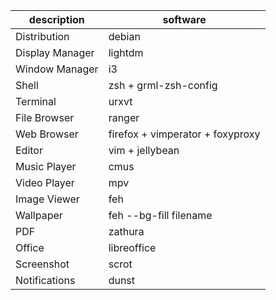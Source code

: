 description | software
--- | ---
Distribution | debian
Display Manager | lightdm
Window Manager | i3
Shell | zsh + grml-zsh-config
Terminal | urxvt
File Browser | ranger
Web Browser | firefox + vimperator + foxyproxy
Editor | vim + jellybean
Music Player | cmus
Video Player | mpv
Image Viewer | feh
Wallpaper | feh --bg-fill filename
PDF | zathura
Office | libreoffice
Screenshot | scrot
Notifications | dunst
